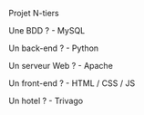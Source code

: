 Projet N-tiers

Une BDD ? - MySQL

Un back-end ? - Python

Un serveur Web ? - Apache

Un front-end ? - HTML / CSS / JS

Un hotel ? - Trivago
